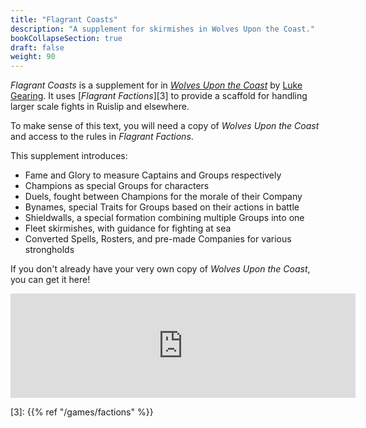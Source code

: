 ```yaml
---
title: "Flagrant Coasts"
description: "A supplement for skirmishes in Wolves Upon the Coast."
bookCollapseSection: true
draft: false
weight: 90
---
```


_Flagrant Coasts_ is a supplement for in [_Wolves Upon the Coast_][1] by [Luke Gearing][2]. It uses
[_Flagrant Factions_][3] to provide a scaffold for handling larger scale fights in Ruislip and
elsewhere.

To make sense of this text, you will need a copy of _Wolves Upon the Coast_ and access to the rules
in _Flagrant Factions_.

This supplement introduces:

- Fame and Glory to measure Captains and Groups respectively
- Champions as special Groups for characters
- Duels, fought between Champions for the morale of their Company
- Bynames, special Traits for Groups based on their actions in battle
- Shieldwalls, a special formation combining multiple Groups into one
- Fleet skirmishes, with guidance for fighting at sea
- Converted Spells, Rosters, and pre-made Companies for various strongholds

If you don't already have your very own copy of _Wolves Upon the Coast_, you can get it here!

<iframe frameborder="0"
        src="https://itch.io/embed/1175581"
        width="552"
        height="167"
        style="display: block; margin: 0 auto;"
>
  [Wolves Upon the Coast Grand Campaign by Luke Gearing][1]
</iframe>

<!-- Reference Links -->

[1]: https://lukegearing.itch.io/wolves-upon-the-coast-grand-campaign
[2]: https://lukegearing.blot.im/
[3]: {{% ref "/games/factions" %}}
